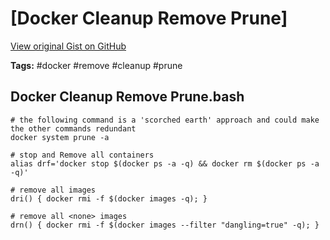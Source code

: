 # [Docker Cleanup Remove Prune] 

[View original Gist on GitHub](https://gist.github.com/Integralist/63d0318b9f9b38ccd1afea947a76a9a2)

**Tags:** #docker #remove #cleanup #prune

## Docker Cleanup Remove Prune.bash

```shell
# the following command is a 'scorched earth' approach and could make the other commands redundant
docker system prune -a

# stop and Remove all containers
alias drf='docker stop $(docker ps -a -q) && docker rm $(docker ps -a -q)'

# remove all images
dri() { docker rmi -f $(docker images -q); }

# remove all <none> images
drn() { docker rmi -f $(docker images --filter "dangling=true" -q); }
```

